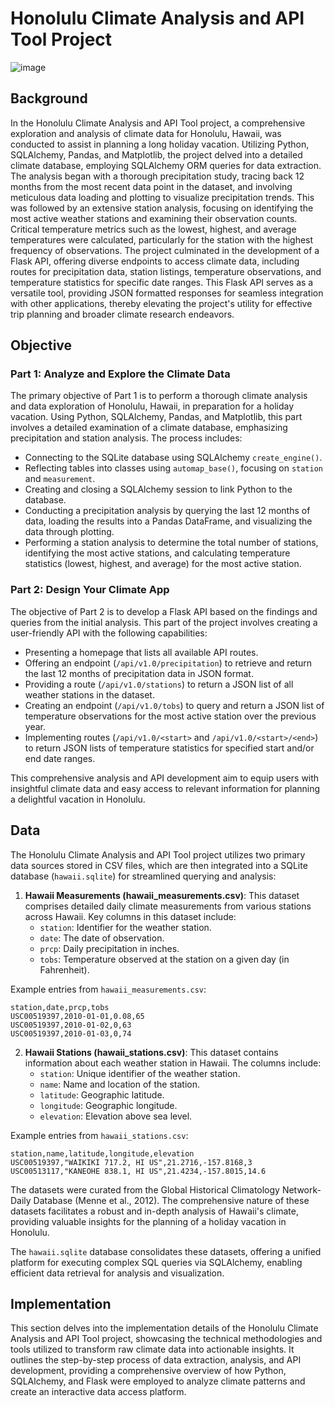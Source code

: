 # Honolulu Climate Analysis and API Tool Project
![image](https://user-images.githubusercontent.com/112406455/210906725-e8a875aa-4f0f-4372-8741-05269db7d9d7.png)
## Background
In the Honolulu Climate Analysis and API Tool project, a comprehensive exploration and analysis of climate data for Honolulu, Hawaii, was conducted to assist in planning a long holiday vacation. Utilizing Python, SQLAlchemy, Pandas, and Matplotlib, the project delved into a detailed climate database, employing SQLAlchemy ORM queries for data extraction. The analysis began with a thorough precipitation study, tracing back 12 months from the most recent data point in the dataset, and involving meticulous data loading and plotting to visualize precipitation trends. This was followed by an extensive station analysis, focusing on identifying the most active weather stations and examining their observation counts. Critical temperature metrics such as the lowest, highest, and average temperatures were calculated, particularly for the station with the highest frequency of observations. The project culminated in the development of a Flask API, offering diverse endpoints to access climate data, including routes for precipitation data, station listings, temperature observations, and temperature statistics for specific date ranges. This Flask API serves as a versatile tool, providing JSON formatted responses for seamless integration with other applications, thereby elevating the project's utility for effective trip planning and broader climate research endeavors.
## Objective
### Part 1: Analyze and Explore the Climate Data
The primary objective of Part 1 is to perform a thorough climate analysis and data exploration of Honolulu, Hawaii, in preparation for a holiday vacation. Using Python, SQLAlchemy, Pandas, and Matplotlib, this part involves a detailed examination of a climate database, emphasizing precipitation and station analysis. The process includes:
* Connecting to the SQLite database using SQLAlchemy `create_engine()`.
* Reflecting tables into classes using `automap_base()`, focusing on `station` and `measurement`.
* Creating and closing a SQLAlchemy session to link Python to the database.
* Conducting a precipitation analysis by querying the last 12 months of data, loading the results into a Pandas DataFrame, and visualizing the data through plotting.
* Performing a station analysis to determine the total number of stations, identifying the most active stations, and calculating temperature statistics (lowest, highest, and average) for the most active station.
### Part 2: Design Your Climate App
The objective of Part 2 is to develop a Flask API based on the findings and queries from the initial analysis. This part of the project involves creating a user-friendly API with the following capabilities:
* Presenting a homepage that lists all available API routes.
* Offering an endpoint (`/api/v1.0/precipitation`) to retrieve and return the last 12 months of precipitation data in JSON format.
* Providing a route (`/api/v1.0/stations`) to return a JSON list of all weather stations in the dataset.
* Creating an endpoint (`/api/v1.0/tobs`) to query and return a JSON list of temperature observations for the most active station over the previous year.
* Implementing routes (`/api/v1.0/<start>` and `/api/v1.0/<start>/<end>`) to return JSON lists of temperature statistics for specified start and/or end date ranges.

This comprehensive analysis and API development aim to equip users with insightful climate data and easy access to relevant information for planning a delightful vacation in Honolulu.
## Data
The Honolulu Climate Analysis and API Tool project utilizes two primary data sources stored in CSV files, which are then integrated into a SQLite database (`hawaii.sqlite`) for streamlined querying and analysis:
1. **Hawaii Measurements (hawaii_measurements.csv)**: This dataset comprises detailed daily climate measurements from various stations across Hawaii. Key columns in this dataset include:
	* `station`: Identifier for the weather station.
	* `date`: The date of observation.
	* `prcp`: Daily precipitation in inches.
	* `tobs`: Temperature observed at the station on a given day (in Fahrenheit).

Example entries from `hawaii_measurements.csv`:
```csv
station,date,prcp,tobs
USC00519397,2010-01-01,0.08,65
USC00519397,2010-01-02,0,63
USC00519397,2010-01-03,0,74
```
2. **Hawaii Stations (hawaii_stations.csv)**: This dataset contains information about each weather station in Hawaii. The columns include:
	* `station`: Unique identifier of the weather station.
	* `name`: Name and location of the station.
	* `latitude`: Geographic latitude.
	* `longitude`: Geographic longitude.
	* `elevation`: Elevation above sea level.

Example entries from `hawaii_stations.csv`:
```csv
station,name,latitude,longitude,elevation
USC00519397,"WAIKIKI 717.2, HI US",21.2716,-157.8168,3
USC00513117,"KANEOHE 838.1, HI US",21.4234,-157.8015,14.6
```
The datasets were curated from the Global Historical Climatology Network-Daily Database (Menne et al., 2012). The comprehensive nature of these datasets facilitates a robust and in-depth analysis of Hawaii's climate, providing valuable insights for the planning of a holiday vacation in Honolulu.

The `hawaii.sqlite` database consolidates these datasets, offering a unified platform for executing complex SQL queries via SQLAlchemy, enabling efficient data retrieval for analysis and visualization.
## Implementation
This section delves into the implementation details of the Honolulu Climate Analysis and API Tool project, showcasing the technical methodologies and tools utilized to transform raw climate data into actionable insights. It outlines the step-by-step process of data extraction, analysis, and API development, providing a comprehensive overview of how Python, SQLAlchemy, and Flask were employed to analyze climate patterns and create an interactive data access platform.



